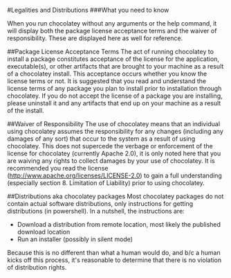 #Legalities and Distributions
###What you need to know  

When you run chocolatey without any arguments or the help command, it will display both the package license acceptance terms and the waiver of responsibility. These are displayed here as well for reference.  
   
##Package License Acceptance Terms
The act of running chocolatey to install a package constitutes acceptance of the license for the application, executable(s), or other artifacts that are brought to your machine as a result of a chocolatey install. This acceptance occurs whether you know the license terms or not. It is suggested that you read and understand the license terms of any package you plan to install prior to installation through chocolatey. If you do not accept the license of a package you are installing, please uninstall it and any artifacts that end up on your machine as a result of the install.  
  
##Waiver of Responsibility
The use of chocolatey means that an individual using chocolatey assumes the responsibility for any changes (including any damages of any sort) that occur to the system as a result of using chocolatey. This does not supercede the verbage or enforcement of the license for chocolatey (currently Apache 2.0), it is only noted here that you are waiving any rights to collect damages by your use of chocolatey. It is recommended you read the license (http://www.apache.org/licenses/LICENSE-2.0) to gain a full understanding (especially section 8. Limitation of Liability) prior to using chocolatey.  
  
##Distributions aka chocolatey packages
Most chocolatey packages do not contain actual software distributions, only instructions for getting distributions (in powershell).  In a nutshell, the instructions are:  
  
 * Download a distribution from remote location, most likely the published download location  
 * Run an installer (possibly in silent mode)  
  
Because this is no different than what a human would do, and b/c a human kicks off this process, it's reasonable to determine that there is no violation of distribution rights.  